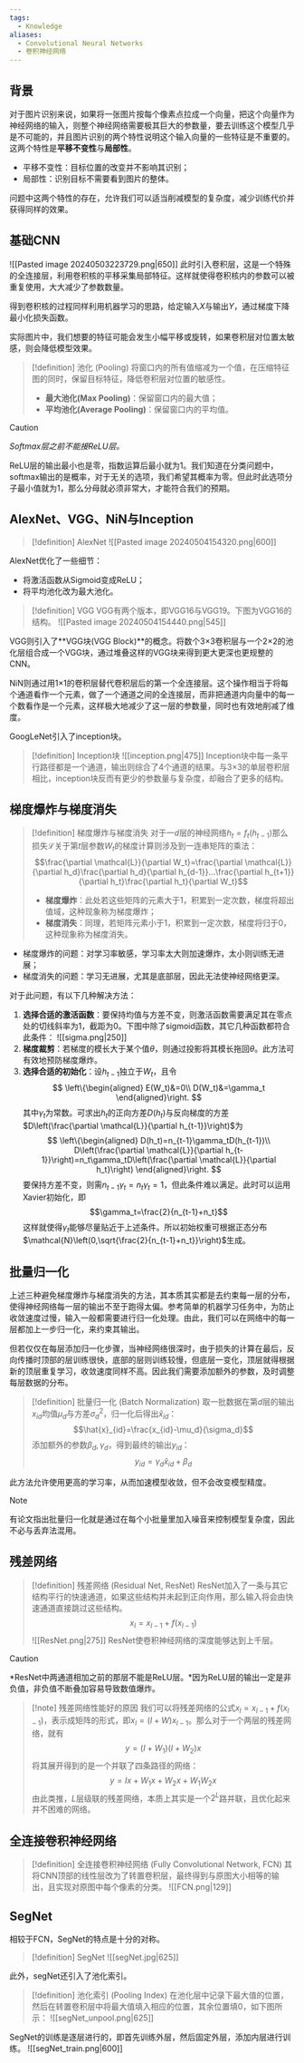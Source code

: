 ```yaml
---
tags:
  - Knowledge
aliases:
  - Convolutional Neural Networks
  - 卷积神经网络
---
```

## 背景
对于图片识别来说，如果将一张图片按每个像素点拉成一个向量，把这个向量作为神经网络的输入，则整个神经网络需要极其巨大的参数量，要去训练这个模型几乎是不可能的，并且图片识别的两个特性说明这个输入向量的一些特征是不重要的。这两个特性是**平移不变性**与**局部性**。

- 平移不变性：目标位置的改变并不影响其识别；
- 局部性：识别目标不需要看到图片的整体。

问题中这两个特性的存在，允许我们可以适当削减模型的复杂度，减少训练代价并获得同样的效果。

## 基础CNN
![[Pasted image 20240503223729.png|650]]
此时引入卷积层，这是一个特殊的全连接层，利用卷积核的平移采集局部特征。这样就使得卷积核内的参数可以被重复使用，大大减少了参数数量。

得到卷积核的过程同样利用机器学习的思路，给定输入$X$与输出$Y$，通过梯度下降最小化损失函数。

实际图片中，我们想要的特征可能会发生小幅平移或旋转，如果卷积层对位置太敏感，则会降低模型效果。
> [!definition] 池化 (Pooling)
> 将窗口内的所有值缩减为一个值，在压缩特征图的同时，保留目标特征，降低卷积层对位置的敏感性。
> - **最大池化(Max Pooling)**：保留窗口内的最大值；
> - **平均池化(Average Pooling)**：保留窗口内的平均值。

> [!caution] 
> *Softmax层之前不能接ReLU层。*
> 
> ReLU层的输出最小也是零，指数运算后最小就为1。我们知道在分类问题中，softmax输出的是概率，对于无关的选项，我们希望其概率为零。但此时此选项分子最小值就为1，那么分母就必须非常大，才能符合我们的预期。
## AlexNet、VGG、NiN与Inception
> [!definition] AlexNet
> ![[Pasted image 20240504154320.png|600]]

AlexNet优化了一些细节：
- 将激活函数从Sigmoid变成ReLU；
- 将平均池化改为最大池化。

> [!definition] VGG
> VGG有两个版本，即VGG16与VGG19。下图为VGG16的结构。
> ![[Pasted image 20240504154440.png|545]]

VGG则引入了**VGG块(VGG Block)**的概念。将数个3×3卷积层与一个2×2的池化层组合成一个VGG块，通过堆叠这样的VGG块来得到更大更深也更规整的CNN。

NiN则通过用1×1的卷积层替代卷积层后的第一个全连接层。这个操作相当于将每个通道看作一个元素，做了一个通道之间的全连接层，而非把通道内向量中的每一个数看作是一个元素，这样极大地减少了这一层的参数量，同时也有效地削减了维度。

GoogLeNet引入了inception块。
> [!definition] Inception块
> ![[inception.png|475]]
> Inception块中每一条平行路径都是一个通道，输出则综合了4个通道的结果。与3×3的单层卷积层相比，inception块反而有更少的参数量与复杂度，却融合了更多的结构。
## 梯度爆炸与梯度消失
> [!definition] 梯度爆炸与梯度消失
> 对于一$d$层的神经网络$h_t=f_t(h_{t-1})$那么损失$\mathcal{L}$关于第$t$层参数$W_t$的梯度计算则涉及到一连串矩阵的乘法：
> $$\frac{\partial \mathcal{L}}{\partial W_t}=\frac{\partial \mathcal{L}}{\partial h_d}\frac{\partial h_d}{\partial h_{d-1}}...\frac{\partial h_{t+1}}{\partial h_t}\frac{\partial h_t}{\partial W_t}$$
> - **梯度爆炸**：此处若这些矩阵的元素大于1，积累到一定次数，梯度将超出值域，这种现象称为梯度爆炸；
> - **梯度消失**：同理，若矩阵元素小于1，积累到一定次数，梯度将归于0，这种现象称为梯度消失。

- 梯度爆炸的问题：对学习率敏感，学习率太大则加速爆炸，太小则训练无进展；
- 梯度消失的问题：学习无进展，尤其是底部层，因此无法使神经网络更深。

对于此问题，有以下几种解决方法：
1. **选择合适的激活函数**：要保持均值与方差不变，则激活函数需要满足其在零点处的切线斜率为1，截距为0。下图中除了sigmoid函数，其它几种函数都符合此条件：
	![[sigma.png|250]]
1. **梯度裁剪**：若梯度的模长大于某个值$\theta$，则通过投影将其模长拖回$\theta$。此方法可有效地预防梯度爆炸。
1. **选择合适的初始化**：设$h_{t-1}$独立于$W_t$，且令
	$$
	\left\{\begin{aligned}
	E(W_t)&=0\\
	D(W_t)&=\gamma_t
	\end{aligned}\right.
	$$
	其中$\gamma_t$为常数。可求出$h_t$的正向方差$D(h_t)$与反向梯度的方差$D\left(\frac{\partial \mathcal{L}}{\partial h_{t-1}}\right)$为
	$$
	\left\{\begin{aligned}
	D(h_t)=n_{t-1}\gamma_tD(h_{t-1})\\
	D\left(\frac{\partial \mathcal{L}}{\partial h_{t-1}}\right)=n_t\gamma_tD\left(\frac{\partial \mathcal{L}}{\partial h_t}\right)
	\end{aligned}\right.
	$$
	要保持方差不变，则需$n_{t-1}\gamma_t=n_t\gamma_t=1$，但此条件难以满足。此时可以运用Xavier初始化，即
	$$\gamma_t=\frac{2}{n_{t-1}+n_t}$$
	这样就使得$\gamma_t$能够尽量贴近于上述条件。所以初始权重可根据正态分布$\mathcal{N}\left(0,\sqrt{\frac{2}{n_{t-1}+n_t}}\right)$生成。
## 批量归一化
上述三种避免梯度爆炸与梯度消失的方法，其本质其实都是去约束每一层的分布，使得神经网络每一层的输出不至于跑得太偏。参考简单的机器学习任务中，为防止收敛速度过慢，输入一般都需要进行归一化处理。由此，我们可以在网络中的每一层都加上一步归一化，来约束其输出。

但若仅仅在每层添加归一化步骤，当神经网络很深时，由于损失的计算在最后，反向传播时顶部的层训练很快，底部的层则训练较慢，但底层一变化，顶层就得根据新的顶层重复学习，收敛速度同样不高。因此我们需要添加额外的参数，及时调整每层数据的分布。

> [!definition] 批量归一化 (Batch Normalization)
> 取一批数据在第$d$层的输出$x_{id}$均值$\mu_d$与方差$\sigma_d^2$，归一化后得出$\hat{x}_{id}$：
> $$\hat{x}_{id}=\frac{x_{id}-\mu_d}{\sigma_d}$$
> 添加额外的参数$\beta_d,\gamma_d$，得到最终的输出$y_{id}$：
> $$y_{id}=\gamma_{d}\hat{x}_{id}+\beta_d$$

此方法允许使用更高的学习率，从而加速模型收敛，但不会改变模型精度。

> [!note] 
> 有论文指出批量归一化就是通过在每个小批量里加入噪音来控制模型复杂度，因此不必与丢弃法混用。
## 残差网络
> [!definition] 残差网络 (Residual Net, ResNet)
> ResNet加入了一条与其它结构平行的快速通道，如果这些结构并未起到正向作用，那么输入将会由快速通道直接跳过这些结构。
> $$x_l=x_{l-1}+f(x_{l-1})$$
> ![[ResNet.png|275]]
> ResNet使卷积神经网络的深度能够达到上千层。

> [!caution] 
> *ResNet中两通道相加之前的那层不能是ReLU层。*因为ReLU层的输出一定是非负值，非负值不断叠加容易导致数值爆炸。

> [!note] 残差网络性能好的原因
> 我们可以将残差网络的公式$x_l=x_{l-1}+f(x_{l-1})$，表示成矩阵的形式，即$x_l=(I+W)x_{l-1}$。那么对于一个两层的残差网络，就有
> $$y=(I+W_1)(I+W_2)x$$
> 将其展开得到的是一个并联了四条路径的网络：
> $$y=Ix+W_1x+W_2x+W_1W_2x$$
> 由此类推，$L$层级联的残差网络，本质上其实是一个$2^{L}$路并联，且优化起来并不困难的网络。
## 全连接卷积神经网络

> [!definition] 全连接卷积神经网络 (Fully Convolutional Network, FCN)
> 其将CNN顶部的线性层改为了转置卷积层，最终得到与原图大小相等的输出，且实现对原图中每个像素的分类。
> ![[FCN.png|129]]
## SegNet
相较于FCN，SegNet的特点是十分的对称。
> [!definition] SegNet
> ![[segNet.jpg|625]]

此外，segNet还引入了池化索引。
> [!definition] 池化索引 (Pooling Index)
> 在池化层中记录下最大值的位置，然后在转置卷积层中将最大值填入相应的位置，其余位置填0，如下图所示：
> ![[segNet_unpool.png|625]]

SegNet的训练是逐层进行的，即首先训练外层，然后固定外层，添加内层进行训练。
![[segNet_train.png|600]]